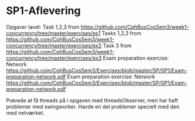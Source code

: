 # SP1-Aflevering

Opgaver lavet:
Task 1,2,3 from https://github.com/CphBusCosSem3/week1-concurrency/tree/master/exercises/ex1
Tasks 1,2,3 from https://github.com/CphBusCosSem3/week1-concurrency/tree/master/exercises/ex2
Task 3 from https://github.com/CphBusCosSem3/week1-concurrency/tree/master/exercises/ex3
Exam preparation exercise: Network https://github.com/CphBusCosSem3/Exercises/blob/master/SP/SP1/Exam-preparation-network.pdf
Exam preparation exercise: Network https://github.com/CphBusCosSem3/Exercises/blob/master/SP/SP1/Exam-preparation-network.pdf

Prøvede at få threads på i opgaven med threadsObserver, men har haft problemer med swingworker.
Havde en del problemer specielt med den med netværket.

